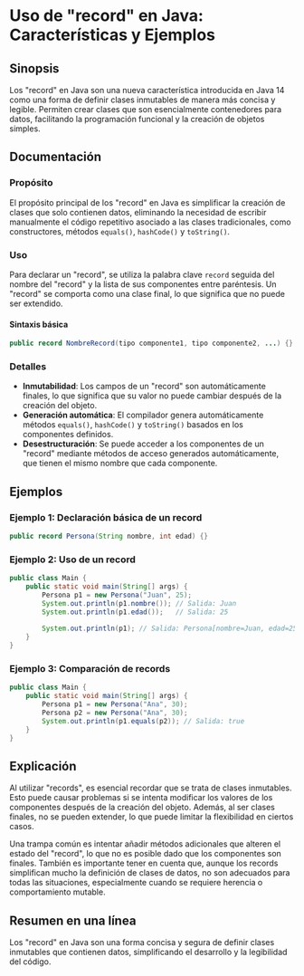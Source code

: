 <!--
Meta Description: # Uso de "record" en Java: Características y Ejemplos ## Sinopsis Los "record" en Java son una nueva característica introducida en Java 14 como una fo...
Meta Keywords: record, que, los, java, clases
-->

# Uso de "record" en Java: Características y Ejemplos

## Sinopsis
Los "record" en Java son una nueva característica introducida en Java 14 como una forma de definir clases inmutables de manera más concisa y legible. Permiten crear clases que son esencialmente contenedores para datos, facilitando la programación funcional y la creación de objetos simples.

## Documentación
### Propósito
El propósito principal de los "record" en Java es simplificar la creación de clases que solo contienen datos, eliminando la necesidad de escribir manualmente el código repetitivo asociado a las clases tradicionales, como constructores, métodos `equals()`, `hashCode()` y `toString()`.

### Uso
Para declarar un "record", se utiliza la palabra clave `record` seguida del nombre del "record" y la lista de sus componentes entre paréntesis. Un "record" se comporta como una clase final, lo que significa que no puede ser extendido.

#### Sintaxis básica
```java
public record NombreRecord(tipo componente1, tipo componente2, ...) {}
```

### Detalles
- **Inmutabilidad**: Los campos de un "record" son automáticamente finales, lo que significa que su valor no puede cambiar después de la creación del objeto.
- **Generación automática**: El compilador genera automáticamente métodos `equals()`, `hashCode()` y `toString()` basados en los componentes definidos.
- **Desestructuración**: Se puede acceder a los componentes de un "record" mediante métodos de acceso generados automáticamente, que tienen el mismo nombre que cada componente.

## Ejemplos
### Ejemplo 1: Declaración básica de un record
```java
public record Persona(String nombre, int edad) {}
```

### Ejemplo 2: Uso de un record
```java
public class Main {
    public static void main(String[] args) {
        Persona p1 = new Persona("Juan", 25);
        System.out.println(p1.nombre()); // Salida: Juan
        System.out.println(p1.edad());   // Salida: 25
        
        System.out.println(p1); // Salida: Persona[nombre=Juan, edad=25]
    }
}
```

### Ejemplo 3: Comparación de records
```java
public class Main {
    public static void main(String[] args) {
        Persona p1 = new Persona("Ana", 30);
        Persona p2 = new Persona("Ana", 30);
        System.out.println(p1.equals(p2)); // Salida: true
    }
}
```

## Explicación
Al utilizar "records", es esencial recordar que se trata de clases inmutables. Esto puede causar problemas si se intenta modificar los valores de los componentes después de la creación del objeto. Además, al ser clases finales, no se pueden extender, lo que puede limitar la flexibilidad en ciertos casos.

Una trampa común es intentar añadir métodos adicionales que alteren el estado del "record", lo que no es posible dado que los componentes son finales. También es importante tener en cuenta que, aunque los records simplifican mucho la definición de clases de datos, no son adecuados para todas las situaciones, especialmente cuando se requiere herencia o comportamiento mutable.

## Resumen en una línea
Los "record" en Java son una forma concisa y segura de definir clases inmutables que contienen datos, simplificando el desarrollo y la legibilidad del código.